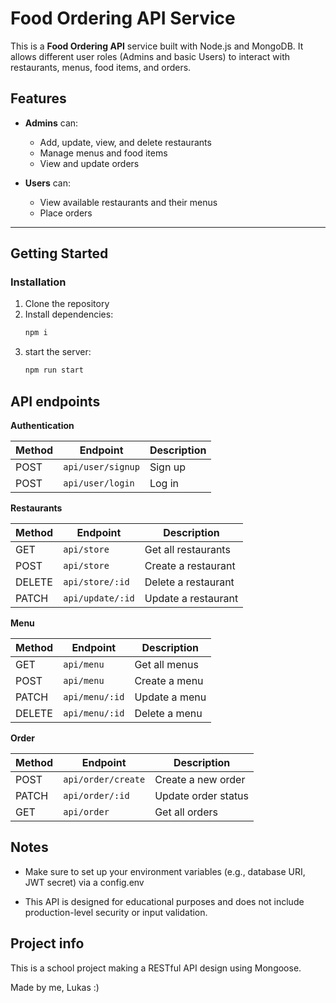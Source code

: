# Food Ordering API Service

This is a **Food Ordering API** service built with Node.js and MongoDB. It allows different user roles (Admins and basic Users) to interact with restaurants, menus, food items, and orders.

## Features

- **Admins** can:
    - Add, update, view, and delete restaurants
    - Manage menus and food items
    - View and update orders

- **Users** can:
    - View available restaurants and their menus
    - Place orders

---

## Getting Started

### Installation

1. Clone the repository
2. Install dependencies:
   ```bash
   npm i
3. start the server:
    ```bash
   npm run start
## API endpoints

**Authentication**

| Method | Endpoint          | Description |
| ------ | ----------------- | ----------- |
| POST   | `api/user/signup` | Sign up     |
| POST   | `api/user/login`  | Log in      |

**Restaurants**

| Method | Endpoint         | Description         |
| ------ | ---------------- | ------------------- |
| GET    | `api/store`      | Get all restaurants |
| POST   | `api/store`      | Create a restaurant |
| DELETE | `api/store/:id`  | Delete a restaurant |
| PATCH  | `api/update/:id` | Update a restaurant |


**Menu**


| Method | Endpoint       | Description   |
| ------ | -------------- | ------------- |
| GET    | `api/menu`     | Get all menus |
| POST   | `api/menu`     | Create a menu |
| PATCH  | `api/menu/:id` | Update a menu |
| DELETE | `api/menu/:id` | Delete a menu |


**Order**

| Method | Endpoint           | Description         |
| ------ | ------------------ | ------------------- |
| POST   | `api/order/create` | Create a new order  |
| PATCH  | `api/order/:id`    | Update order status |
| GET    | `api/order`        | Get all orders      |

## Notes

- Make sure to set up your environment variables (e.g., database URI, JWT secret) via a config.env

- This API is designed for educational purposes and does not include production-level security or input validation.
## Project info

This is a school project making a RESTful API design using Mongoose.

Made by me, Lukas :)
